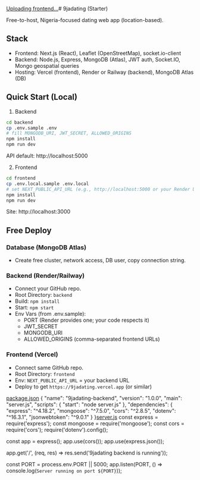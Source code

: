 

[Uploading frontend…]()# 9jadating (Starter)

Free-to-host, Nigeria-focused dating web app (location-based).

## Stack
- Frontend: Next.js (React), Leaflet (OpenStreetMap), socket.io-client
- Backend: Node.js, Express, MongoDB (Atlas), JWT auth, Socket.IO, Mongo geospatial queries
- Hosting: Vercel (frontend), Render or Railway (backend), MongoDB Atlas (DB)

## Quick Start (Local)
1) Backend
```bash
cd backend
cp .env.sample .env
# fill MONGODB_URI, JWT_SECRET, ALLOWED_ORIGINS
npm install
npm run dev
```
API default: http://localhost:5000

2) Frontend
```bash
cd frontend
cp .env.local.sample .env.local
# set NEXT_PUBLIC_API_URL (e.g., http://localhost:5000 or your Render URL)
npm install
npm run dev
```
Site: http://localhost:3000

## Free Deploy
### Database (MongoDB Atlas)
- Create free cluster, network access, DB user, copy connection string.

### Backend (Render/Railway)
- Connect your GitHub repo.
- Root Directory: `backend`
- Build: `npm install`
- Start: `npm start`
- Env Vars (from .env.sample):
  - PORT (Render provides one; your code respects it)
  - JWT_SECRET
  - MONGODB_URI
  - ALLOWED_ORIGINS (comma-separated frontend URLs)

### Frontend (Vercel)
- Connect same GitHub repo.
- Root Directory: `frontend`
- Env: `NEXT_PUBLIC_API_URL` = your backend URL
- Deploy to get `https://9jadating.vercel.app` (or similar)


[package.json](https://github.com/user-attachments/files/21966984/package.json)
{
  "name": "9jadating-backend",
  "version": "1.0.0",
  "main": "server.js",
  "scripts": {
    "start": "node server.js"
  },
  "dependencies": {
    "express": "^4.18.2",
    "mongoose": "^7.5.0",
    "cors": "^2.8.5",
    "dotenv": "^16.3.1",
    "jsonwebtoken": "^9.0.1"
  }
}[server.js](https://github.com/user-attachments/files/21966985/server.js)
const express = require('express');
const mongoose = require('mongoose');
const cors = require('cors');
require('dotenv').config();

const app = express();
app.use(cors());
app.use(express.json());

app.get('/', (req, res) => res.send('9jadating backend is running'));

const PORT = process.env.PORT || 5000;
app.listen(PORT, () => console.log(`Server running on port ${PORT}`));

